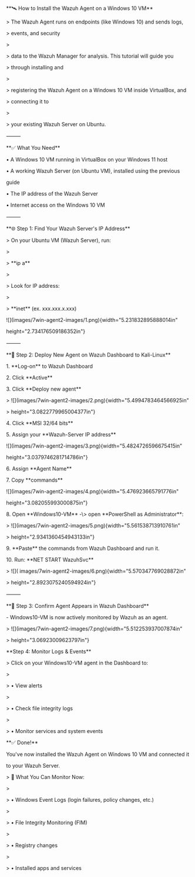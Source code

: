 \*\*🛰️ How to Install the Wazuh Agent on a Windows 10 VM\*\*

\> The Wazuh Agent runs on endpoints (like Windows 10) and sends logs,

\> events, and security

\>

\> data to the Wazuh Manager for analysis. This tutorial will guide you

\> through installing and

\>

\> registering the Wazuh Agent on a Windows 10 VM inside VirtualBox, and

\> connecting it to

\>

\> your existing Wazuh Server on Ubuntu.

⸻

\*\*✅ What You Need\*\*

• A Windows 10 VM running in VirtualBox on your Windows 11 host

• A working Wazuh Server (on Ubuntu VM), installed using the previous

guide

• The IP address of the Wazuh Server

• Internet access on the Windows 10 VM

⸻

\*\*🌐 Step 1: Find Your Wazuh Server\'s IP Address\*\*

\> On your Ubuntu VM (Wazuh Server), run:

\>

\> \*\*ip a\*\*

\>

\> Look for IP address:

\>

\> \*\*inet\*\* (ex. xxx.xxx.x.xxx)

\![\](images/7win-agent2-images/1.png){width=\"5.231832895888014in\"

height=\"2.734176509186352in\"}

⸻

\*\*🧰 Step 2: Deploy New Agent on Wazuh Dashboard to Kali-Linux\*\*

1\. \*\*Log-on\*\* to Wazuh Dashboard

2\. Click \*\*Active\*\*

3\. Click \*\*Deploy new agent\*\*

\> \![\](images/7win-agent2-images/2.png){width=\"5.4994783464566925in\"

\> height=\"3.0822779965004377in\"}

4\. Click \*\*MSI 32/64 bits\*\*

5\. Assign your \*\*Wazuh-Server IP address\*\*

\![\](images/7win-agent2-images/3.png){width=\"5.4824726596675415in\"

height=\"3.0379746281714786in\"}

6\. Assign \*\*Agent Name\*\*

7\. Copy \*\*commands\*\*

\![\](images/7win-agent2-images/4.png){width=\"5.476923665791776in\"

height=\"3.082055993000875in\"}

8\. Open \*\*Windows10-VM\*\* -\\\> open \*\*PowerShell as
Administrator\*\*:

\> \![\](images/7win-agent2-images/5.png){width=\"5.561538713910761in\"

\> height=\"2.9341360454943133in\"}

9\. \*\*Paste\*\* the commands from Wazuh Dashboard and run it.

10\. Run: \*\*NET START WazuhSvc\*\*

\> \![\]( images/7win-agent2-images/6.png){width=\"5.570347769028872in\"

\> height=\"2.8923075240594924in\"}

⸻

\*\*🔄 Step 3: Confirm Agent Appears in Wazuh Dashboard\*\*

\- Windows10-VM is now actively monitored by Wazuh as an agent.

\> \![\](images/7win-agent2-images/7.png){width=\"5.512253937007874in\"

\> height=\"3.06923009623797in\"}

\*\*Step 4: Monitor Logs & Events\*\*

\> Click on your Windows10-VM agent in the Dashboard to:

\>

\> • View alerts

\>

\> • Check file integrity logs

\>

\> • Monitor services and system events

\*\*✅ Done!\*\*

You\'ve now installed the Wazuh Agent on Windows 10 VM and connected it

to your Wazuh Server.

\> 🔎 What You Can Monitor Now:

\>

\> • Windows Event Logs (login failures, policy changes, etc.)

\>

\> • File Integrity Monitoring (FIM)

\>

\> • Registry changes

\>

\> • Installed apps and services
